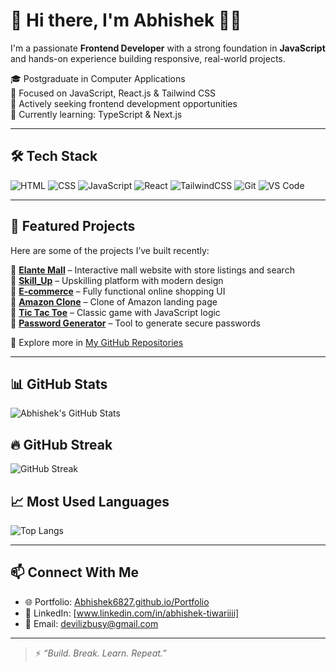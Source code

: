 # 👋 Hi there, I'm Abhishek 👨‍💻

I'm a passionate **Frontend Developer** with a strong foundation in **JavaScript** and hands-on experience building responsive, real-world projects.

🎓 Postgraduate in Computer Applications  
🚀 Focused on JavaScript, React.js & Tailwind CSS  
💼 Actively seeking frontend development opportunities  
🌱 Currently learning: TypeScript & Next.js

---

## 🛠️ Tech Stack

![HTML](https://img.shields.io/badge/-HTML5-E34F26?style=flat&logo=html5&logoColor=white)
![CSS](https://img.shields.io/badge/-CSS3-1572B6?style=flat&logo=css3)
![JavaScript](https://img.shields.io/badge/-JavaScript-F7DF1E?style=flat&logo=javascript&logoColor=black)
![React](https://img.shields.io/badge/-React-61DAFB?style=flat&logo=react&logoColor=black)
![TailwindCSS](https://img.shields.io/badge/-Tailwind_CSS-38B2AC?style=flat&logo=tailwind-css)
![Git](https://img.shields.io/badge/-Git-F05032?style=flat&logo=git&logoColor=white)
![VS Code](https://img.shields.io/badge/-VS_Code-007ACC?style=flat&logo=visual-studio-code)

---

## 🚀 Featured Projects

Here are some of the projects I’ve built recently:

🔹 [**Elante Mall**](https://github.com/Abhishek6827/Elante_Mall) – Interactive mall website with store listings and search  
🔹 [**Skill_Up**](https://github.com/Abhishek6827/Skill_Up) – Upskilling platform with modern design  
🔹 [**E-commerce**](https://github.com/Abhishek6827/E-commerce) – Fully functional online shopping UI  
🔹 [**Amazon Clone**](https://github.com/Abhishek6827/Amazon) – Clone of Amazon landing page  
🔹 [**Tic Tac Toe**](https://github.com/Abhishek6827/Tic-Tac-Toe) – Classic game with JavaScript logic  
🔹 [**Password Generator**](https://github.com/Abhishek6827/Password_Generator) – Tool to generate secure passwords

🧠 Explore more in [My GitHub Repositories](https://github.com/Abhishek6827?tab=repositories)

---

## 📊 GitHub Stats

![Abhishek's GitHub Stats](https://github-readme-stats.vercel.app/api?username=Abhishek6827&show_icons=true&theme=radical)

## 🔥 GitHub Streak
![GitHub Streak](https://github-readme-streak-stats-eight.vercel.app?user=Abhishek6827&theme=radical)



## 📈 Most Used Languages

![Top Langs](https://github-readme-stats.vercel.app/api/top-langs/?username=Abhishek6827&layout=compact&theme=radical&count_weight=1&size_weight=0)

---

## 📫 Connect With Me

- 🌐 Portfolio: [Abhishek6827.github.io/Portfolio](https://Abhishek6827.github.io/Portfolio/)
- 💼 LinkedIn: [www.linkedin.com/in/abhishek-tiwariiii]
- 📧 Email: [devilizbusy@gmail.com](mailto:devilizbusy@gmail.com)

---

> ⚡ *“Build. Break. Learn. Repeat.”*
